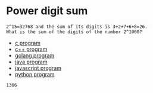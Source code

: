 # Power digit sum

```
2^15=32768 and the sum of its digits is 3+2+7+6+8=26.
What is the sum of the digits of the number 2^1000?
```

* [c program](Problem016.c)
* [c++ program](Problem016.cpp)
* [golang program](Problem016.go)
* [java program](Problem016.java)
* [javascript program](Problem016.js)
* [python program](Problem016.py)

```
1366
```
